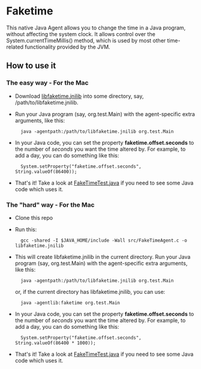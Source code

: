 # Faketime

This native Java Agent allows you to change the time in a Java program, without affecting the system clock. It allows control over the System.currentTimeMillis() method, which is used by most other time-related functionality provided by the JVM.

## How to use it

### The easy way - For the Mac

* Download [libfaketime.jnilib](https://github.com/arvindsv/faketime/blob/master/lib/mac/libfaketime.jnilib?raw=true) into some directory, say, /path/to/libfaketime.jnilib.

* Run your Java program (say, org.test.Main) with the agent-specific extra arguments, like this:

        java -agentpath:/path/to/libfaketime.jnilib org.test.Main

* In your Java code, you can set the property **faketime.offset.seconds** to the number of *seconds* you want the time altered by. For example, to add a day, you can do something like this:

        System.setProperty("faketime.offset.seconds", String.valueOf(86400));
        
* That's it! Take a look at [FakeTimeTest.java](https://github.com/arvindsv/faketime/blob/master/FakeTimeTest.java) if you need to see some Java code which uses it.

### The "hard" way - For the Mac

* Clone this repo

* Run this:

        gcc -shared -I $JAVA_HOME/include -Wall src/FakeTimeAgent.c -o libfaketime.jnilib

* This will create libfaketime.jnilib in the current directory. Run your Java program (say, org.test.Main) with the agent-specific extra arguments, like this:

        java -agentpath:/path/to/libfaketime.jnilib org.test.Main

    or, if the current directory has libfaketime.jnilib, you can use: 

        java -agentlib:faketime org.test.Main

* In your Java code, you can set the property **faketime.offset.seconds** to the number of *seconds* you want the time altered by. For example, to add a day, you can do something like this:

        System.setProperty("faketime.offset.seconds", String.valueOf(86400 * 1000));

* That's it! Take a look at [FakeTimeTest.java](https://github.com/arvindsv/faketime/blob/master/FakeTimeTest.java) if you need to see some Java code which uses it.